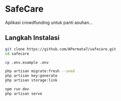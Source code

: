 # SafeCare

Aplikasi crowdfunding untuk panti asuhan...

## Langkah Instalasi

```bash
git clone https://github.com/APermata7/safecare.git
cd safecare

cp .env.example .env

php artisan migrate:fresh --seed
php artisan key:generate
php artisan storage:link

npm run dev
php artisan serve
```
